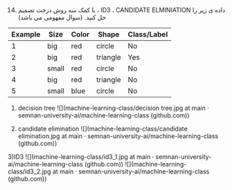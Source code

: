 14. با کمک سه روش درخت تصمیم ، ID3 ، CANDIDATE ELMINIATION داده ی زیر را حل کنید. (سوال مفهومی می باشد)

|     Example    |     Size     |     Color    |     Shape       |     Class/Label    |
|----------------|--------------|--------------|-----------------|--------------------|
|     1          |     big      |     red      |     circle      |     No             |
|     2          |     big      |     red      |     triangle    |     Yes            |
|     3          |     small    |     red      |     circle      |     No             |
|     4          |     big      |     red      |     triangle    |     No             |
|     5          |     small    |     blue     |     circle      |     No             |

1) decision tree
![](machine-learning-class/decision tree.jpg at main · semnan-university-ai/machine-learning-class (github.com))

2) candidate elimination
![](machine-learning-class/candidate elimination.jpg at main · semnan-university-ai/machine-learning-class (github.com))

3)ID3
![](machine-learning-class/id3_1.jpg at main · semnan-university-ai/machine-learning-class (github.com))
![](machine-learning-class/id3_2.jpg at main · semnan-university-ai/machine-learning-class (github.com))
